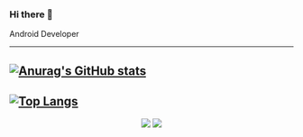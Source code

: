 ### Hi there 👋

Android Developer

---
[![Anurag's GitHub stats](https://github-readme-stats.vercel.app/api?username=sun5066)](https://github.com/anuraghazra/github-readme-stats)
---
[![Top Langs](https://github-readme-stats.vercel.app/api/top-langs/?username=sun5066&layout=compact)](https://github.com/anuraghazra/github-readme-stats)
---

<p align="center" style="max-width: 100%;">
  <a href="https://sun5066.github.io"><img src="https://img.shields.io/badge/Blog-Sun%20Blog-blue"/></a>
  <a href="#"><img src="https://img.shields.io/badge/Company-Inforex-blue"/></a>
</p>

